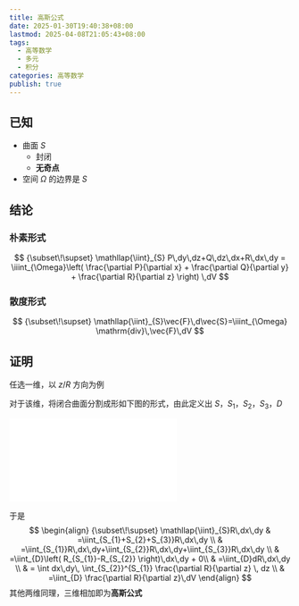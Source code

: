 ```yaml
---
title: 高斯公式
date: 2025-01-30T19:40:38+08:00
lastmod: 2025-04-08T21:05:43+08:00
tags:
  - 高等数学
  - 多元
  - 积分
categories: 高等数学
publish: true
---
```


## 已知

- 曲面 $S$
	- 封闭
	- **无奇点**
- 空间 $\Omega$ 的边界是 $S$

## 结论

### 朴素形式
$$
{\subset\!\supset} \mathllap{\iint}_{S} P\,dy\,dz+Q\,dz\,dx+R\,dx\,dy = \iiint_{\Omega}\left( \frac{\partial P}{\partial x} + \frac{\partial Q}{\partial y} + \frac{\partial R}{\partial z} \right) \,dV
$$

### 散度形式

$$
{\subset\!\supset} \mathllap{\iint}_{S}\vec{F}\,d\vec{S}=\iiint_{\Omega} \mathrm{div}\,\vec{F}\,dV
$$

## 证明

任选一维，以 $z$/$R$ 方向为例

对于该维，将闭合曲面分割成形如下图的形式，由此定义出 $S$，$S_{1}$，$S_{2}$，$S_{3}$，$D$

![高等数学 北大版 第三版 下册 (李忠 周建莹) (Z-Library), p.147](../%E9%AB%98%E6%95%B0%E4%B8%8B/%E9%AB%98%E7%AD%89%E6%95%B0%E5%AD%A6%20%E5%8C%97%E5%A4%A7%E7%89%88%20%E7%AC%AC%E4%B8%89%E7%89%88%20%E4%B8%8B%E5%86%8C%20(%E6%9D%8E%E5%BF%A0%20%E5%91%A8%E5%BB%BA%E8%8E%B9)%20(Z-Library).pdf.md#page147andrect240358385520andcolornote)

于是
$$
\begin{align}
{\subset\!\supset} \mathllap{\iint}_{S}R\,dx\,dy & =\iint_{S_{1}+S_{2}+S_{3}}R\,dx\,dy \\
 & =\iint_{S_{1}}R\,dx\,dy+\iint_{S_{2}}R\,dx\,dy+\iint_{S_{3}}R\,dx\,dy \\
 & =\iint_{D}\left( R_{S_{1}}-R_{S_{2}} \right)\,dx\,dy + 0\\
 & =\iint_{D}dR\,dx\,dy \\
 & = \int dx\,dy\, \int_{S_{2}}^{S_{1}} \frac{\partial R}{\partial z} \, dz \\
 & =\iint_{D} \frac{\partial R}{\partial z}\,dV
\end{align}
$$
其他两维同理，三维相加即为**高斯公式**

